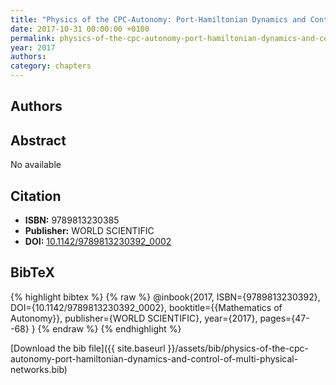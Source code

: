 ```yaml
---
title: "Physics of the CPC-Autonomy: Port-Hamiltonian Dynamics and Control of Multi-Physical Networks"
date: 2017-10-31 00:00:00 +0100
permalink: physics-of-the-cpc-autonomy-port-hamiltonian-dynamics-and-control-of-multi-physical-networks
year: 2017
authors: 
category: chapters
---
```

 
## Authors

 
## Abstract
No  available
 
## Citation
- **ISBN:** 9789813230385
- **Publisher:** WORLD SCIENTIFIC
- **DOI:** [10.1142/9789813230392_0002](https://doi.org/10.1142/9789813230392_0002)
 
## BibTeX
{% highlight bibtex %}
{% raw %}
@inbook{2017, ISBN={9789813230392},
  DOI={10.1142/9789813230392_0002},
  booktitle={{Mathematics of Autonomy}},
  publisher={WORLD SCIENTIFIC},
  year={2017},
  pages={47--68}
}
{% endraw %}
{% endhighlight %}
 
[Download the bib file]({{ site.baseurl }}/assets/bib/physics-of-the-cpc-autonomy-port-hamiltonian-dynamics-and-control-of-multi-physical-networks.bib)
 
